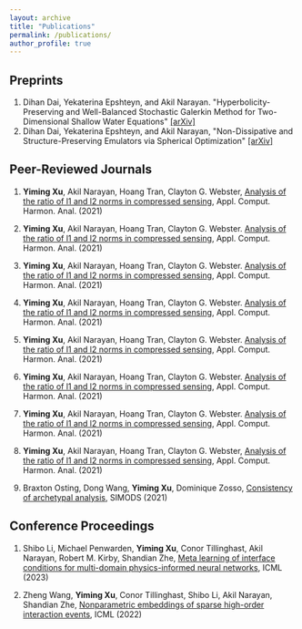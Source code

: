 ```yaml
---
layout: archive
title: "Publications"
permalink: /publications/
author_profile: true
---
```


## Preprints
1. Dihan Dai, Yekaterina Epshteyn, and Akil Narayan. "Hyperbolicity-Preserving and Well-Balanced Stochastic Galerkin Method for Two-Dimensional Shallow Water Equations" [[arXiv]](https://arxiv.org/abs/2104.11268)
2. Dihan Dai, Yekaterina Epshteyn, and Akil Narayan, "Non-Dissipative and Structure-Preserving Emulators via Spherical Optimization" [[arXiv]](https://arxiv.org/abs/2108.12053)



## Peer-Reviewed Journals
1. <strong>Yiming Xu</strong>, Akil Narayan, Hoang Tran, Clayton G. Webster, [Analysis of the ratio of l1 and l2 norms in compressed sensing](https://www.sciencedirect.com/science/article/abs/pii/S1063520321000567), Appl. Comput. Harmon. Anal. (2021)

2. <strong>Yiming Xu</strong>, Akil Narayan, Hoang Tran, Clayton G. Webster. [Analysis of the ratio of l1 and l2 norms in compressed sensing](https://www.sciencedirect.com/science/article/abs/pii/S1063520321000567), Appl. Comput. Harmon. Anal. (2021)

3. <strong>Yiming Xu</strong>, Akil Narayan, Hoang Tran, Clayton G. Webster. [Analysis of the ratio of l1 and l2 norms in compressed sensing](https://www.sciencedirect.com/science/article/abs/pii/S1063520321000567), Appl. Comput. Harmon. Anal. (2021)

4. <strong>Yiming Xu</strong>, Akil Narayan, Hoang Tran, Clayton G. Webster. [Analysis of the ratio of l1 and l2 norms in compressed sensing](https://www.sciencedirect.com/science/article/abs/pii/S1063520321000567), Appl. Comput. Harmon. Anal. (2021)

5. <strong>Yiming Xu</strong>, Akil Narayan, Hoang Tran, Clayton G. Webster. [Analysis of the ratio of l1 and l2 norms in compressed sensing](https://www.sciencedirect.com/science/article/abs/pii/S1063520321000567), Appl. Comput. Harmon. Anal. (2021)

6. <strong>Yiming Xu</strong>, Akil Narayan, Hoang Tran, Clayton G. Webster. [Analysis of the ratio of l1 and l2 norms in compressed sensing](https://www.sciencedirect.com/science/article/abs/pii/S1063520321000567), Appl. Comput. Harmon. Anal. (2021)

7. <strong>Yiming Xu</strong>, Akil Narayan, Hoang Tran, Clayton G. Webster. [Analysis of the ratio of l1 and l2 norms in compressed sensing](https://www.sciencedirect.com/science/article/abs/pii/S1063520321000567), Appl. Comput. Harmon. Anal. (2021)

8. <strong>Yiming Xu</strong>, Akil Narayan, Hoang Tran, Clayton G. Webster, [Analysis of the ratio of l1 and l2 norms in compressed sensing](https://www.sciencedirect.com/science/article/abs/pii/S1063520321000567), Appl. Comput. Harmon. Anal. (2021)

9. Braxton Osting, Dong Wang, <strong>Yiming Xu</strong>, Dominique Zosso, [Consistency of archetypal analysis](https://epubs.siam.org/doi/abs/10.1137/20M1331792), SIMODS (2021)


## Conference Proceedings

1. Shibo Li, Michael Penwarden, <strong>Yiming Xu</strong>, Conor Tillinghast, Akil Narayan, Robert M. Kirby, Shandian Zhe, [Meta learning of interface conditions for multi-domain physics-informed neural networks](https://openreview.net/pdf?id=e694Xvz6Q6), ICML (2023)

2. Zheng Wang, <strong>Yiming Xu</strong>, Conor Tillinghast, Shibo Li, Akil Narayan, Shandian Zhe, [Nonparametric embeddings of sparse high-order interaction events](https://proceedings.mlr.press/v162/wang22ah.html), ICML (2022)

